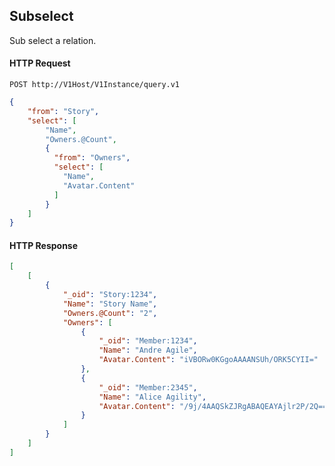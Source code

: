 ## Subselect

Sub select a relation.

#### HTTP Request

`POST http://V1Host/V1Instance/query.v1`

```json
{
    "from": "Story",
    "select": [ 
        "Name",
        "Owners.@Count",
        {
          "from": "Owners",
          "select": [
            "Name",
            "Avatar.Content"
          ]
        }
    ]
}
```

#### HTTP Response

```json
[
	[
		{
			"_oid": "Story:1234",
			"Name": "Story Name",
			"Owners.@Count": "2",
			"Owners": [
				{
					"_oid": "Member:1234",
					"Name": "Andre Agile",
					"Avatar.Content": "iVBORw0KGgoAAAANSUh/ORK5CYII="
				},
				{
					"_oid": "Member:2345",
					"Name": "Alice Agility",
					"Avatar.Content": "/9j/4AAQSkZJRgABAQEAYAjlr2P/2Q=="
				}
			]
		}
	]
]
```
